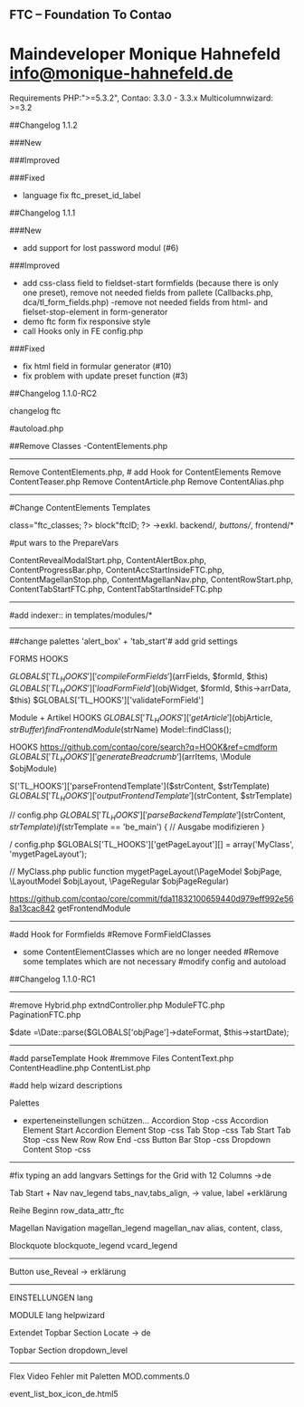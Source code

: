## FTC – Foundation To Contao  
# Maindeveloper Monique Hahnefeld <info@monique-hahnefeld.de>

Requirements
PHP:">=5.3.2",
Contao: 3.3.0 - 3.3.x
Multicolumnwizard: >=3.2

##Changelog 1.1.2

###New

###Improved

###Fixed
- language fix ftc_preset_id_label

##Changelog 1.1.1


###New
- add support for lost password modul (#6)

###Improved

- add css-class field to fieldset-start formfields (because there is only one preset), remove not needed fields from pallete
(Callbacks.php, dca/tl_form_fields.php)
-remove not needed fields from html-  and fielset-stop-element in form-generator
- demo ftc form fix responsive style
- call Hooks only in FE config.php


###Fixed

- fix html field in formular generator (#10)
- fix problem with update preset function (#3)



##Changelog 1.1.0-RC2

changelog ftc

#autoload.php

##Remove Classes
-ContentElements.php

----
Remove ContentElements.php, # add Hook for ContentElements
Remove ContentTeaser.php
Remove ContentArticle.php
Remove ContentAlias.php


----

#Change ContentElements Templates 

class="<?php echo $this->ftc_classes; ?> block"<?php echo $this->ftcID; ?>
->exkl. backend/*, buttons/*, frontend/*

#put wars to the PrepareVars

ContentRevealModalStart.php, 
ContentAlertBox.php, 
ContentProgressBar.php,
ContentAccStartInsideFTC.php,
ContentMagellanStop.php,
ContentMagellanNav.php,
ContentRowStart.php,
ContentTabStartFTC.php,
ContentTabStartInsideFTC.php


 ---

#add indexer:: in templates/modules/*

----

##change palettes
'alert_box' + 'tab_start'# add grid settings

FORMS HOOKS

$GLOBALS['TL_HOOKS']['compileFormFields']($arrFields, $formId, $this)
$GLOBALS['TL_HOOKS']['loadFormField']($objWidget, $formId, $this->arrData, $this)
$GLOBALS['TL_HOOKS']['validateFormField']

Module + Artikel HOOKS
$GLOBALS['TL_HOOKS']['getArticle']($objArticle, $strBuffer)
findFrontendModule($strName)
Model::findClass();

HOOKS
https://github.com/contao/core/search?q=HOOK&ref=cmdform
$GLOBALS['TL_HOOKS']['generateBreadcrumb‘]($arrItems, \Module $objModule)

S['TL_HOOKS']['parseFrontendTemplate']($strContent, $strTemplate)
$GLOBALS['TL_HOOKS']['outputFrontendTemplate']($strContent, $strTemplate)

// config.php
$GLOBALS['TL_HOOKS']['parseBackendTemplate']($strContent, $strTemplate)
 if ($strTemplate == 'be_main')
    {
        // Ausgabe modifizieren
    }


/ config.php
$GLOBALS['TL_HOOKS']['getPageLayout'][] = array('MyClass', 'mygetPageLayout');
 
// MyClass.php
public function mygetPageLayout(\PageModel $objPage, \LayoutModel $objLayout, \PageRegular $objPageRegular)

https://github.com/contao/core/commit/fda11832100659440d979eff992e568a13cac842
getFrontendModule



-------

#add Hook for Formfields
#Remove FormFieldClasses
+ some ContentElementClasses which are no longer needed
#Remove some templates which are not necessary
#modify config and autoload




##Changelog 1.1.0-RC1


----------------------

#remove
Hybrid.php
extndController.php
ModuleFTC.php
PaginationFTC.php




$date =\Date::parse($GLOBALS['objPage']->dateFormat, $this->startDate);


----------
#add parseTemplate Hook
#remmove Files
	ContentText.php
	ContentHeadline.php
	ContentList.php

#add help wizard descriptions


Palettes
+ experteneinstellungen schützen...
Accordion Stop  -css
Accordion Element Start
Accordion Element Stop -css
Tab Stop -css
Tab Start
Tab Stop -css
New Row
Row End -css
Button Bar Stop -css
Dropdown Content Stop -css

---
#fix typing an add langvars
Settings for the Grid with 12 Columns ->de

Tab Start + Nav
nav_legend
tabs_nav,tabs_align,
-> value, label +erklärung

Reihe Beginn
row_data_attr_ftc

Magellan Navigation
magellan_legend
magellan_nav
alias,	content,	class,	


Blockquote
blockquote_legend
vcard_legend


---
Button
use_Reveal -> erklärung


-----
EINSTELLUNGEN lang

MODULE lang
helpwizard

Extendet Topbar Section
Locate -> de

Topbar Section
dropdown_level


---
Flex Video
Fehler mit Paletten
MOD.comments.0



event_list_box_icon_de.html5




